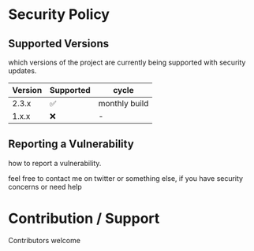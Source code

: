 # Security Policy

## Supported Versions

which versions of the project are
currently being supported with security updates.

| Version | Supported          | cycle |
| ------- | ------------------ | ----- |
| 2.3.x   | :white_check_mark: | monthly build |
| 1.x.x   | :x:                | - |

## Reporting a Vulnerability

how to report a vulnerability.

feel free to contact me on twitter or something else, if you have security concerns or need help

# Contribution / Support

Contributors welcome
